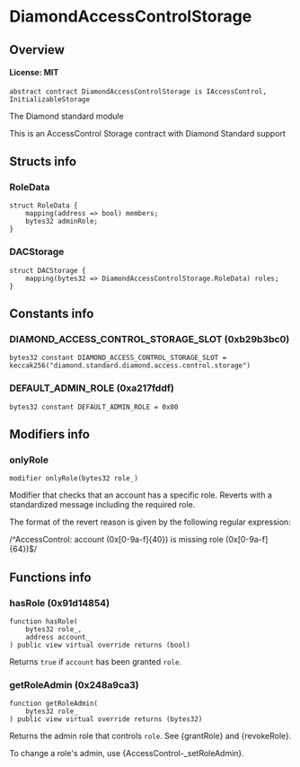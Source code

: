 # DiamondAccessControlStorage

## Overview

#### License: MIT

```solidity
abstract contract DiamondAccessControlStorage is IAccessControl, InitializableStorage
```

The Diamond standard module

This is an AccessControl Storage contract with Diamond Standard support
## Structs info

### RoleData

```solidity
struct RoleData {
	mapping(address => bool) members;
	bytes32 adminRole;
}
```


### DACStorage

```solidity
struct DACStorage {
	mapping(bytes32 => DiamondAccessControlStorage.RoleData) roles;
}
```


## Constants info

### DIAMOND_ACCESS_CONTROL_STORAGE_SLOT (0xb29b3bc0)

```solidity
bytes32 constant DIAMOND_ACCESS_CONTROL_STORAGE_SLOT = keccak256("diamond.standard.diamond.access.control.storage")
```


### DEFAULT_ADMIN_ROLE (0xa217fddf)

```solidity
bytes32 constant DEFAULT_ADMIN_ROLE = 0x00
```


## Modifiers info

### onlyRole

```solidity
modifier onlyRole(bytes32 role_)
```

Modifier that checks that an account has a specific role. Reverts
with a standardized message including the required role.

The format of the revert reason is given by the following regular expression:

/^AccessControl: account (0x[0-9a-f]{40}) is missing role (0x[0-9a-f]{64})$/
## Functions info

### hasRole (0x91d14854)

```solidity
function hasRole(
    bytes32 role_,
    address account_
) public view virtual override returns (bool)
```

Returns `true` if `account` has been granted `role`.
### getRoleAdmin (0x248a9ca3)

```solidity
function getRoleAdmin(
    bytes32 role_
) public view virtual override returns (bytes32)
```

Returns the admin role that controls `role`. See {grantRole} and
{revokeRole}.

To change a role's admin, use {AccessControl-_setRoleAdmin}.